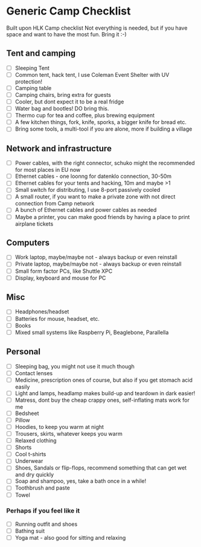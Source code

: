 # Generic Camp Checklist

Built upon HLK Camp checklist
Not everything is needed, but if you have space and want to have the most fun. Bring it :-)

## Tent and camping
- [ ] Sleeping Tent
- [ ] Common tent, hack tent, I use Coleman Event Shelter with UV protection!
- [ ] Camping table
- [ ] Camping chairs, bring extra for guests
- [ ] Cooler, but dont expect it to be a real fridge
- [ ] Water bag and bootles! DO bring this.
- [ ] Thermo cup for tea and coffee, plus brewing equipment
- [ ] A few kitchen things, fork, knife, sporks, a bigger knife for bread etc.
- [ ] Bring some tools, a multi-tool if you are alone, more if building a village

## Network and infrastructure
- [ ] Power cables, with the right connector, schuko might the recommended for most places in EU now
- [ ] Ethernet cables - one loonng for datenklo connection, 30-50m
- [ ] Ethernet cables for your tents and hacking, 10m and maybe >1
- [ ] Small switch for distributing, I use 8-port passively cooled
- [ ] A small router, if you want to make a private zone with not direct connection from Camp network
- [ ] A bunch of Ethernet cables and power cables as needed
- [ ] Maybe a printer, you can make good friends by having a place to print airplane tickets

## Computers
- [ ] Work laptop, maybe/maybe not - always backup or even reinstall
- [ ] Private laptop, maybe/maybe not - always backup or even reinstall
- [ ] Small form factor PCs, like Shuttle XPC
- [ ] Display, keyboard and mouse for PC

## Misc
- [ ] Headphones/headset
- [ ] Batteries for mouse, headset, etc.
- [ ] Books
- [ ] Mixed small systems like Raspberry Pi, Beaglebone, Parallella

## Personal
- [ ] Sleeping bag, you might not use it much though
- [ ] Contact lenses
- [ ] Medicine, prescription ones of course, but also if you get stomach acid easily
- [ ] Light and lamps, headlamp makes build-up and teardown in dark easier!
- [ ] Matress, dont buy the cheap crappy ones, self-inflating mats work for me
- [ ] Bedsheet
- [ ] Pillow
- [ ] Hoodies, to keep you warm at night
- [ ] Trousers, skirts, whatever keeps you warm
- [ ] Relaxed clothing
- [ ] Shorts
- [ ] Cool t-shirts
- [ ] Underwear
- [ ] Shoes, Sandals or flip-flops, recommend something that can get wet and dry quickly
- [ ] Soap and shampoo, yes, take a bath once in a while!
- [ ] Toothbrush and paste
- [ ] Towel
### Perhaps if you feel like it
- [ ] Running outfit and shoes
- [ ] Bathing suit
- [ ] Yoga mat - also good for sitting and relaxing
